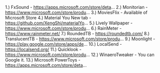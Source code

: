 1.) FxSound - https://apps.microsoft.com/store/deta...
2.) Monitorian - https://www.microsoft.com/store/produ...
3.) MoviesFlix - Available of Microsoft Store
4.) Material You New tab - https://github.com/XengShi/materialYo...
5.) Lively Wallpaper - https://www.microsoft.com/store/produ...
6.) RainMeter - https://www.rainmeter.net/
7.) RoundedTB - https://roundedtb.com/
8.) TranslucentTB - https://www.microsoft.com/store/produ...
9.) Moonlight - https://play.google.com/store/apps/de...
10.) LocalSend - https://localsend.org/
11.) Quicklook - https://www.microsoft.com/store/produ...
12.) WinaeroTweaker - You can Google it.
13.) Microsoft PowerToys - https://apps.microsoft.com/store/deta...
